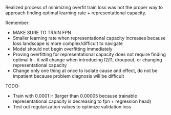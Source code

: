 Realized process of minimizing overfit train loss was not the proper way to approach finding optimal learning rate + representational capacity.

Remember:
- MAKE SURE TO TRAIN FPN
- Smaller learning rate when representational capacity increases because loss landscape is more complex/difficult to navigate
- Model should not begin overfitting immediately
- Proving overfitting for representational capacity does not require finding optimal lr - it will change when introducing l2/l1, droupout, or changing representational capacity
- Change only one thing at once to isolate cause and effect, do not be impatient because problem diagnosis will be difficult

TODO:
- Train with 0.0001 lr (larger than 0.00005 because trainable representational capacity is decreasing to fpn + regression head)
- Test out regularization values to optimize validation loss